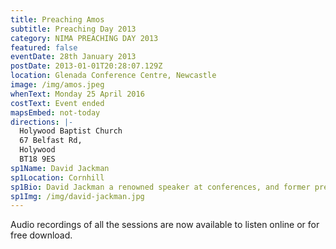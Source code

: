 ```yaml
---
title: Preaching Amos
subtitle: Preaching Day 2013
category: NIMA PREACHING DAY 2013
featured: false
eventDate: 28th January 2013
postDate: 2013-01-01T20:28:07.129Z
location: Glenada Conference Centre, Newcastle
image: /img/amos.jpeg
whenText: Monday 25 April 2016
costText: Event ended
mapsEmbed: not-today
directions: |-
  Holywood Baptist Church
  67 Belfast Rd, 
  Holywood 
  BT18 9ES
sp1Name: David Jackman
sp1Location: Cornhill
sp1Bio: David Jackman a renowned speaker at conferences, and former president of the The Proclamation Trust. He founded Cornhill Training Course in 1991. David is a gifted expositor of the Scriptures and we look forward to learning from his vast experience.
sp1Img: /img/david-jackman.jpg
---
```


Audio recordings of all the sessions are now available to listen online or for free download.
